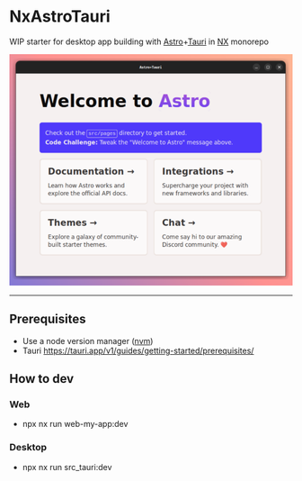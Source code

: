 # NxAstroTauri

WIP starter for desktop app building with [Astro](https://astro.build/)+[Tauri](https://tauri.app/fr/) in [NX](https://nx.dev/) monorepo

<img src=".github/preview.png" alt="Astro+Tauri" />

---

## Prerequisites

- Use a node version manager ([nvm](https://github.com/nvm-sh/nvm))
- Tauri https://tauri.app/v1/guides/getting-started/prerequisites/

## How to dev

### Web

- npx nx run web-my-app:dev

### Desktop

- npx nx run src_tauri:dev
